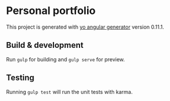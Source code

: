 # Personal portfolio

This project is generated with [yo angular generator](https://github.com/yeoman/generator-angular)
version 0.11.1.

## Build & development

Run `gulp` for building and `gulp serve` for preview.

## Testing

Running `gulp test` will run the unit tests with karma.
